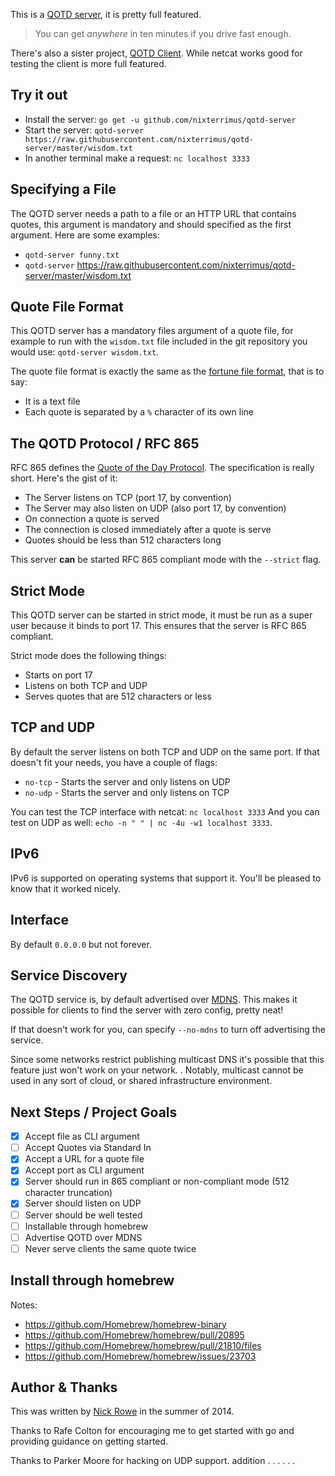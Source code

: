 This is a [QOTD server](http://tools.ietf.org/html/rfc865), it is pretty
full featured.

> You can get *anywhere* in ten minutes if you drive fast enough.

There's also a sister project, [QOTD
Client](https://github.com/nixterrimus/qotd-client).  While netcat works
good for testing the client is more full featured.

## Try it out

- Install the server: `go get -u github.com/nixterrimus/qotd-server`
- Start the server: `qotd-server https://raw.githubusercontent.com/nixterrimus/qotd-server/master/wisdom.txt`
- In another terminal make a request: `nc localhost 3333`

## Specifying a File

The QOTD server needs a path to a file or an HTTP URL that contains
quotes, this argument is mandatory and should specified as the first
argument.  Here are some examples:

- `qotd-server funny.txt`
- `qotd-server`
https://raw.githubusercontent.com/nixterrimus/qotd-server/master/wisdom.txt

## Quote File Format

This QOTD server has a mandatory files argument of a quote file, for
example to run with the `wisdom.txt` file included in the git repository
you would use: `qotd-server wisdom.txt`.

The quote file format is exactly the same as the [fortune file
format](http://en.wikipedia.org/wiki/Fortune_(Unix)#Fortune_files), that
is to say:

- It is a text file
- Each quote is separated by a `%` character of its own line

## The QOTD Protocol / RFC 865

RFC 865 defines the [Quote of the Day
Protocol](http://tools.ietf.org/html/rfc865). The specification is
really short.  Here's the gist of it:

- The Server listens on TCP (port 17, by convention)
- The Server may also listen on UDP (also port 17, by convention)
- On connection a quote is served
- The connection is closed immediately after a quote is serve
- Quotes should be less than 512 characters long

This server **can** be started RFC 865 compliant mode with the
`--strict` flag.

## Strict Mode

This QOTD server can be started in strict mode, it must be run as a super
user because it binds to port 17.  This ensures that the server is RFC
865 compliant.

Strict mode does the following things:

- Starts on port 17
- Listens on both TCP and UDP
- Serves quotes that are 512 characters or less

## TCP and UDP

By default the server listens on both TCP and UDP on the same port.  If
that doesn't fit your needs, you have a couple of flags:

- `no-tcp` - Starts the server and only listens on UDP
- `no-udp` - Starts the server and only listens on TCP

You can test the TCP interface with netcat: `nc localhost 3333` And you can test on UDP
as well: `echo -n " " | nc -4u -w1 localhost 3333`.

## IPv6

IPv6 is supported on operating systems that support it.  You'll be
pleased to know that it worked nicely.

## Interface

By default `0.0.0.0` but not forever.

## Service Discovery

The QOTD service is, by default advertised over
[MDNS](http://en.wikipedia.org/wiki/Multicast_DNS).  This makes it
possible for clients to find the server with zero config, pretty neat!

If that doesn't work for you, can specify `--no-mdns` to turn off
advertising the service.

Since some networks restrict publishing multicast DNS it's possible that
this feature just won't work on your network.  . Notably, multicast cannot be used 
in any sort of cloud, or shared infrastructure environment.

## Next Steps / Project Goals

- [X] Accept file as CLI argument
- [ ] Accept Quotes via Standard In
- [X] Accept a URL for a quote file
- [X] Accept port as CLI argument
- [X] Server should run in 865 compliant or non-compliant mode (512
character truncation)
- [X] Server should listen on UDP
- [ ] Server should be well tested
- [ ] Installable through homebrew
- [ ] Advertise QOTD over MDNS
- [ ] Never serve clients the same quote twice

## Install through homebrew

Notes:
  - https://github.com/Homebrew/homebrew-binary
  - https://github.com/Homebrew/homebrew/pull/20895
  - https://github.com/Homebrew/homebrew/pull/21810/files
  - https://github.com/Homebrew/homebrew/issues/23703

## Author & Thanks

This was written by [Nick Rowe](http://dcxn.com) in the summer of
2014.

Thanks to Rafe Colton for encouraging me to get started with go and
providing guidance on getting started.

Thanks to Parker Moore for hacking on UDP support.
addition
.
.
.
.
.
.